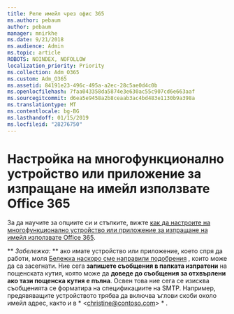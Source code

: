 ```yaml
---
title: Реле имейл чрез офис 365
ms.author: pebaum
author: pebaum
manager: mnirkhe
ms.date: 9/21/2018
ms.audience: Admin
ms.topic: article
ROBOTS: NOINDEX, NOFOLLOW
localization_priority: Priority
ms.collection: Adm_O365
ms.custom: Adm_O365
ms.assetid: 84191e23-496c-495a-a2ec-28c5ae0d4c0b
ms.openlocfilehash: 7faa043358da5874e3e630ac55c907cd6e663aaf
ms.sourcegitcommit: d6ea5e9458a2b8ceaab3ac4bd483e1130b9a398a
ms.translationtype: MT
ms.contentlocale: bg-BG
ms.lasthandoff: 01/15/2019
ms.locfileid: "28276750"
---
```

# <a name="set-up-a-multifunction-device-or-application-to-send-email-using-office-365"></a>Настройка на многофункционално устройство или приложение за изпращане на имейл използвате Office 365

За да научите за опциите си и стъпките, вижте [как да настроите на многофункционално устройство или приложение за изпращане на имейл използвате Office 365](https://support.office.com/article/69f58e99-c550-4274-ad18-c805d654b4c4).
  
 ** *Забележка:* ** ако имате устройство или приложение, което спря да работи, моля [Бележка наскоро сме направили подобрения](https://support.microsoft.com/help/4458479/) , които може да са засегнати. Ние сега **запишете съобщения в папката изпратени** на пощенската кутия, която може да **доведе до съобщения за отхвърлени ако тази пощенска кутия е пълна**. Освен това ние сега се изисква съобщенията се форматира на спецификациите на SMTP. Например, предявяващите устройството трябва да включва ъглови скоби около имейл адрес, както и в * \<christine@contoso.com\> * . 
  

